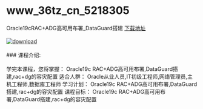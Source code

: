 # www_36tz_cn_5218305
Oracle19cRAC+ADG高可用布署_DataGuard搭建
[下载地址](http://www.36tz.cn/article/5218305 "下载地址")
<br/></br>[![download](http://36tz.cn/muke_img/2021_02_1-21-295x300.png "下载地址")](http://www.36tz.cn/article/5218305 "下载地址")
<br/></br>### 课程介绍:<br/></br>学完本课程，您将掌握：
Oracle19c RAC+ADG高可用布署,DataGuard搭建,rac+dg的容灾配置
适合人群：
Oracle从业人员,IT初级工程师,网络管理员,主机工程师,数据库工程师
学习计划：
Oracle19c RAC+ADG高可用布署,DataGuard搭建,rac+dg的容灾配置
课程目标：
Oracle19c RAC+ADG高可用布署,DataGuard搭建,rac+dg的容灾配置

